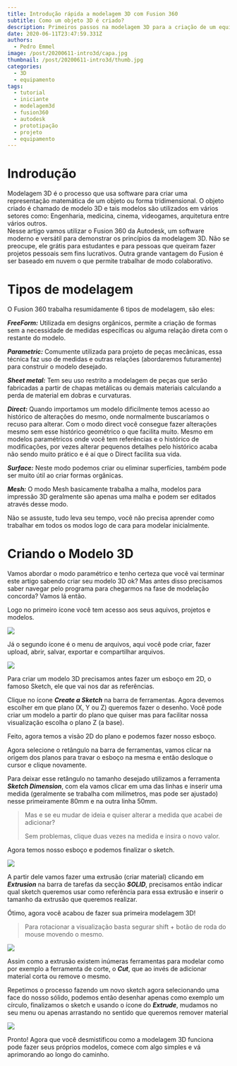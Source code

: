 ```yaml
---
title: Introdução rápida a modelagem 3D com Fusion 360
subtitle: Como um objeto 3D é criado?
description: Primeiros passos na modelagem 3D para a criação de um equipamento
date: 2020-06-11T23:47:59.331Z
authors:
  - Pedro Emmel
image: /post/20200611-intro3d/capa.jpg
thumbnail: /post/20200611-intro3d/thumb.jpg
categories:
  - 3D
  - equipamento
tags:
  - tutorial
  - iniciante
  - modelagem3d
  - fusion360
  - autodesk
  - prototipação
  - projeto
  - equipamento
---
```

# Indrodução

Modelagem 3D é o processo que usa software para criar uma representação matemática de um objeto ou forma tridimensional. O objeto criado é chamado de modelo 3D e tais modelos são utilizados em vários setores como: Engenharia, medicina, cinema, videogames, arquitetura entre vários outros.\
Nesse artigo vamos utilizar o Fusion 360 da Autodesk, um software moderno e versátil para demonstrar os princípios da modelagem 3D. Não se preocupe, ele grátis para estudantes e para pessoas que queiram fazer projetos pessoais sem fins lucrativos. Outra grande vantagem do Fusion é ser baseado em nuvem o que permite trabalhar de modo colaborativo.

# Tipos de modelagem

O Fusion 360 trabalha resumidamente 6 tipos de modelagem, são eles:

***FreeForm:*** Utilizada em designs orgânicos, permite a criação de formas sem a necessidade de medidas específicas ou alguma relação direta com o restante do modelo.

***Parametric:*** Comumente utilizada para projeto de peças mecânicas, essa técnica faz uso de medidas e outras relações (abordaremos futuramente) para construir o modelo desejado.

***Sheet metal:*** Tem seu uso restrito a modelagem de peças que serão fabricadas a partir de chapas metálicas ou demais materiais calculando a perda de material em dobras e curvaturas.

***Direct:*** Quando importamos um modelo dificilmente temos acesso ao histórico de alterações do mesmo, onde normalmente buscaríamos o recuso para alterar. Com o modo direct você consegue fazer alterações mesmo sem esse histórico geométrico o que facilita muito. Mesmo em modelos paramétricos onde você tem referências e o histórico de modificações, por vezes alterar pequenos detalhes pelo histórico acaba não sendo muito prático e é aí que o Direct facilita sua vida.

***Surface:*** Neste modo podemos criar ou eliminar superfícies, também pode ser muito útil ao criar formas orgânicas.

***Mesh:*** O modo Mesh basicamente trabalha a malha, modelos para impressão 3D geralmente são apenas uma malha e podem ser editados através desse modo.

Não se assuste, tudo leva seu tempo, você não precisa aprender como trabalhar em todos os modos logo de cara para modelar inicialmente.

# Criando o Modelo 3D

Vamos abordar o modo paramétrico e tenho certeza que você vai terminar este artigo sabendo criar seu modelo 3D ok? Mas antes disso precisamos saber navegar pelo programa para chegarmos na fase de modelação concorda? Vamos lá então.

Logo no primeiro ícone você tem acesso aos seus aquivos, projetos e modelos.

![](icone-de-arquivos.gif)

Já o segundo ícone é o menu de arquivos, aqui você pode criar, fazer upload, abrir, salvar, exportar e compartilhar arquivos.

![](menu-arquivos.gif)

Para criar um modelo 3D precisamos antes fazer um esboço em 2D, o famoso Sketch, ele que vai nos dar as referências.

Clique no ícone ***Create a Sketch*** na barra de ferramentas. Agora devemos escolher em que plano (X, Y ou Z) queremos fazer o desenho. Você pode criar um modelo a partir do plano que quiser mas para facilitar nossa visualização escolha o plano Z (a base).

Feito, agora temos a visão 2D do plano e podemos fazer nosso esboço.

Agora selecione o retângulo na barra de ferramentas, vamos clicar na origem dos planos para travar o esboço na mesma e então desloque o cursor e clique novamente.

Para deixar esse retângulo no tamanho desejado utilizamos a ferramenta ***Sketch Dimension***, com ela vamos clicar em uma das linhas e inserir uma medida (geralmente se trabalha com milímetros, mas pode ser ajustado) nesse primeiramente 80mm e na outra linha 50mm.  

> Mas e se eu mudar de ideia e quiser alterar a medida que acabei de adicionar?
>
> Sem problemas, clique duas vezes na medida e insira o novo valor.

Agora temos nosso esboço e podemos finalizar o sketch.

![](sketch.gif)

A partir dele vamos fazer uma extrusão (criar material) clicando em ***Extrusion*** na barra de tarefas da secção ***SOLID***, precisamos então indicar qual sketch queremos usar como referência para essa extrusão e inserir o tamanho da extrusão que queremos realizar.

Ótimo, agora você acabou de fazer sua primeira modelagem 3D!

> Para rotacionar a visualização basta segurar shift + botão de roda do mouse movendo o mesmo.

![](extrude.gif)

Assim como a extrusão existem inúmeras ferramentas para modelar como por exemplo a ferramenta de corte, o ***Cut***, que ao invés de adicionar material corta ou remove o mesmo.

Repetimos o processo fazendo um novo sketch agora selecionando uma face do nosso sólido, podemos então desenhar apenas como exemplo um círculo, finalizamos o sketch e usando o ícone do ***Extrude***, mudamos no seu menu ou apenas arrastando no sentido que queremos remover material

![](cut.gif)

Pronto! Agora que você desmistificou como a modelagem 3D funciona pode fazer seus próprios modelos, comece com algo simples e vá aprimorando ao longo do caminho.